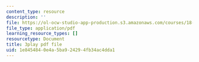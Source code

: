 ```yaml
---
content_type: resource
description: ''
file: https://ol-ocw-studio-app-production.s3.amazonaws.com/courses/18-02-multivariable-calculus-fall-2007/1e8454840e4a5ba924294fb34ac4dda1_phk05iSMezA.pdf
file_type: application/pdf
learning_resource_types: []
resourcetype: Document
title: 3play pdf file
uid: 1e845484-0e4a-5ba9-2429-4fb34ac4dda1
---
```

